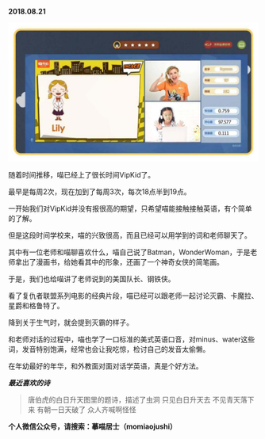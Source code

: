 
          
            
**2018.08.21**



![](img/51001-e6ff1888f750122c.jpeg)




随着时间推移，喵已经上了很长时间VipKid了。

最早是每周2次，现在加到了每周3次，每次18点半到19点。

一开始我们对VipKid并没有报很高的期望，只希望喵能接触接触英语，有个简单的了解。

但是这段时间学校来，喵的兴致很高，而且已经可以用学到的词和老师聊天了。

其中有一位老师和喵聊喜欢什么，喵自己说了Batman，WonderWoman，于是老师拿出了漫画书，给她看其中的形象，还画了一个神奇女侠的简笔画。

于是，我们也给喵讲了老师说到的美国队长、钢铁侠。

看了复仇者联盟系列电影的经典片段，喵已经可以跟老师一起讨论灭霸、卡魔拉、星爵和格鲁特了。

降到关于生气时，就会提到灭霸的样子。

和老师对话的过程中，喵也学了一口标准的美式英语口音，对minus、water这些词，发音特别饱满，经常也会让我吃惊，检讨自己的发音太偷懒。

在年幼最好的年华，和外教面对面对话学英语，真是个好方法。


***最近喜欢的诗***
>唐伯虎的白日升天图里的题诗，描述了虫洞
只见白日升天去
不见青天落下来
有朝一日天破了
众人齐喊啊怪怪




**个人微信公众号，请搜索：摹喵居士（momiaojushi）**

          
        